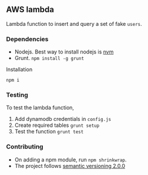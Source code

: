 ## AWS lambda
Lambda function to insert and query a set of fake `users`.

### Dependencies
- Nodejs. Best way to install nodejs is [nvm](https://github.com/creationix/nvm)
- Grunt.  `npm install -g grunt`

Installation
```
npm i
```

### Testing
To test the lambda function,
1. Add dynamodb credentials in `config.js`
2. Create required tables `grunt setup`
3. Test the function `grunt test`

### Contributing
- On adding a npm module, run `npm shrinkwrap`.
- The project follows [semantic versioning 2.0.0](http://semver.org/)

